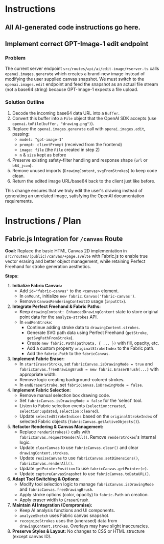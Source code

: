 # Instructions

## All AI-generated code instructions go here.

## Implement correct GPT-Image-1 edit endpoint

### Problem
The current server endpoint `src/routes/api/ai/edit-image/+server.ts` calls `openai.images.generate` which creates a brand-new image instead of modifying the user supplied canvas snapshot. We must switch to the `openai.images.edit` endpoint and feed the snapshot as an actual file stream (not a base64 string) because GPT-Image-1 expects a file upload.

### Solution Outline
1. Decode the incoming base64 data URL into a `Buffer`.
2. Convert this buffer into a `File` object that the OpenAI SDK accepts (use `openai.toFile(buffer, "drawing.png")`).
3. Replace the `openai.images.generate` call with `openai.images.edit`, passing:
   * `model: "gpt-image-1"`
   * `prompt: clientPrompt` (received from the frontend)
   * `image: file` (the `File` created in step 2)
   * `n` & `size` kept as before
4. Preserve existing safety-filter handling and response shape (`url` or `b64_json`).
5. Remove unused imports (`DrawingContent`, `svgFromStrokes`) to keep code clean.
6. Return the edited image URL/base64 back to the client just like before.

This change ensures that we truly edit the user's drawing instead of generating an unrelated image, satisfying the OpenAI documentation requirements.

# Instructions / Plan

## Fabric.js Integration for `/canvas` Route

**Goal:** Replace the basic HTML Canvas 2D implementation in `src/routes/(public)/canvas/+page.svelte` with Fabric.js to enable true vector erasing and better object management, while retaining Perfect Freehand for stroke generation aesthetics.

**Steps:**

1.  **Initialize Fabric Canvas:**
    *   Add `id="fabric-canvas"` to the `<canvas>` element.
    *   In `onMount`, initialize `new fabric.Canvas('fabric-canvas')`.
    *   Remove `CanvasRenderingContext2D` usage (`inputCtx`).
2.  **Integrate Perfect Freehand & Fabric Paths:**
    *   Keep `drawingContent: EnhancedDrawingContent` state to store original point data for the `analyze-strokes` API.
    *   In `endPenStroke`:
        *   Continue adding stroke data to `drawingContent.strokes`.
        *   Generate SVG path data using Perfect Freehand (`getStroke`, `getSvgPathFromStroke`).
        *   Create `new fabric.Path(pathData, { ... })` with fill, opacity, etc.
        *   Add a custom property `originalStrokeIndex` to the Fabric path.
        *   Add the `fabric.Path` to the `fabricCanvas`.
3.  **Implement Fabric Eraser:**
    *   In `startEraserStroke`, set `fabricCanvas.isDrawingMode = true` and `fabricCanvas.freeDrawingBrush = new fabric.EraserBrush(...)` with appropriate width.
    *   Remove logic creating background-colored strokes.
    *   In `endEraserStroke`, set `fabricCanvas.isDrawingMode = false`.
4.  **Implement Fabric Selection:**
    *   Remove manual selection box drawing code.
    *   Set `fabricCanvas.isDrawingMode = false` for the 'select' tool.
    *   Listen to Fabric selection events (`selection:created`, `selection:updated`, `selection:cleared`).
    *   Update `selectedStrokeIndices` based on the `originalStrokeIndex` of selected Fabric objects (`fabricCanvas.getActiveObjects()`).
5.  **Refactor Rendering & Canvas Management:**
    *   Replace `renderStrokes()` calls with `fabricCanvas.requestRenderAll()`. Remove `renderStrokes`'s internal logic.
    *   Update `clearCanvas` to use `fabricCanvas.clear()` and clear `drawingContent.strokes`.
    *   Update `resizeCanvas` to use `fabricCanvas.setDimensions()`, `fabricCanvas.renderAll()`.
    *   Update `getPointerPosition` to use `fabricCanvas.getPointer(e)`.
    *   Update `captureCanvasSnapshot` to use `fabricCanvas.toDataURL()`.
6.  **Adapt Tool Switching & Options:**
    *   Modify tool selection logic to manage `fabricCanvas.isDrawingMode` and `fabricCanvas.freeDrawingBrush`.
    *   Apply stroke options (color, opacity) to `fabric.Path` on creation.
    *   Apply eraser width to `EraserBrush`.
7.  **Maintain AI Integration (Compromise):**
    *   Keep AI analysis functions and UI components.
    *   `analyzeSketch` uses Fabric canvas snapshot.
    *   `recognizeStrokes` uses the (unerased) data from `drawingContent.strokes`. Overlays may have slight inaccuracies.
8.  **Preserve Styles & Layout:** No changes to CSS or HTML structure (except canvas ID).

